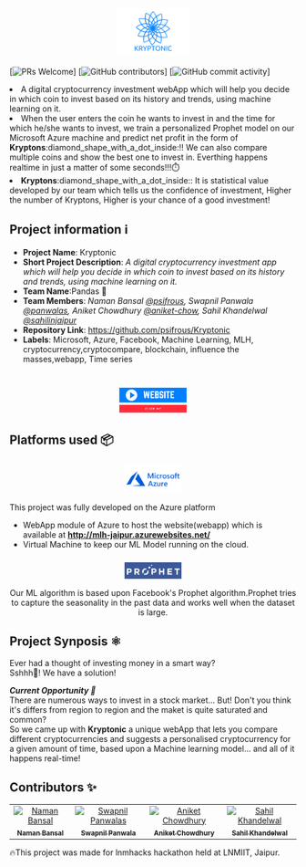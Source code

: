 <h1 align=center><a href = "http://mlh-jaipur.azurewebsites.net/">
 <img align=center width="25%" src="https://github.com/psifrous/Kryptonic/blob/master/images/KRYPTONIC.png" /></a>
</h1>

[![PRs Welcome](https://img.shields.io/badge/PRs-welcome-brightgreen.svg?style=flat-square)] 
[![GitHub contributors](https://img.shields.io/github/contributors/psifrous/Kryptonic)]
[![GitHub commit activity](https://img.shields.io/github/commit-activity/m/psifrous/Kryptonic)]

<p align="center">
 <li>
A digital cryptocurrency investment webApp which will help you decide in which coin to invest based on its history and trends, using machine learning on it.</li>
 <li> When the user enters the coin he wants to invest in and the time for which he/she wants to invest, we train a personalized Prophet model on our Microsoft Azure machine and predict net profit in the form of <b>Kryptons</b>:diamond_shape_with_a_dot_inside:!! We can also compare multiple coins and show the best one to invest in. Everthing happens realtime in just a matter of some seconds!!!⏱️</li>
<li><b>Kryptons</b>:diamond_shape_with_a_dot_inside:: It is statistical value developed by our team which tells us the confidence of investment, Higher the number of Kryptons, Higher is your chance of a good investment!</li>
</p>

## Project information ℹ️
- **Project Name**: Kryptonic
- **Short Project Description**: _A digital cryptocurrency investment app which will help you decide in which coin to invest based on its history and trends, using machine learning on it._
- **Team Name**:Pandas 🐼
- **Team Members**: _Naman Bansal [@psifrous](https://github.com/psifrous), Swapnil Panwala [@panwalas](https://github.com/panwalas), Aniket Chowdhury [@aniket-chow](https://github.com/aniket-chow), Sahil Khandelwal [@sahilinjaipur](https://github.com/sahilinjaipur)_
- **Repository Link**: https://github.com/psifrous/Kryptonic
- **Labels**: Microsoft, Azure, Facebook, Machine Learning, MLH, cryptocurrency,cryptocompare, blockchain, influence the masses,webapp, Time series
<h1 align=center><a href = "http://mlh-jaipur.azurewebsites.net/">
 <img align=center width="25%" src="https://github.com/psifrous/Kryptonic/blob/master/images/click.png" /></a>
</h1>

## Platforms used 📦
<h3 align=center>
 <img align=center width="20%" src="https://github.com/psifrous/Kryptonic/blob/master/images/azure.png" />
</h3>
This project was fully developed on the Azure platform


- WebApp module of Azure to host the website(webapp) which is available at **http://mlh-jaipur.azurewebsites.net/**
- Virtual Machine to keep our ML Model running on the cloud.

<h3 align=center>
 <img align=center width="20%" src="https://github.com/psifrous/Kryptonic/blob/master/images/prophet.png" />
</h3>
<p align=center> Our ML algorithm is based upon Facebook's Prophet algorithm.Prophet tries to capture the seasonality in the past data and works well when the dataset is large.</p>

## Project Synposis ⚛️

Ever had a thought of investing money in a smart way?<br>
Sshhh🤫! We have a solution!

***Current Opportunity 🚀***<br>
There are numerous ways to invest in a stock market... But! Don't you think it's differs from region to region and the maket is quite saturated and common?<br>
So we came up with **Kryptonic** a unique webApp that lets you compare different cryptocurrencies and suggests a personalised cryptocurrency for a given amount of time, based upon a Machine learning model... and all of it happens real-time!</n><br>

## Contributors ✨

<table>
  <tr>
    <td align="center"><a href="https://github.com/psifrous"><img src="https://avatars2.githubusercontent.com/u/36012704?s=460&v=4" width="100px;" alt="Naman Bansal"/><br /><sub><b>Naman Bansal</b></sub></a><br />
    <td align="center"><a href="https://github.com/panwalas"><img src="https://avatars2.githubusercontent.com/u/39371808?s=460&v=4" width="100px;" alt="Swapnil Panwalas"/><br /><sub><b>Swapnil Panwala</b></sub></a><br />
    <td align="center"><a href="https://github.com/aniket-chow"><img src="https://avatars3.githubusercontent.com/u/24915107?s=400&v=4" width="100px;" alt="Aniket Chowdhury"/><br /><sub><b>Aniket Chowdhury</b></sub></a><br />
    <td align="center"><a href="https://github.com/sahilinjaipur"><img src="https://avatars0.githubusercontent.com/u/44058530?s=460&v=4" width="100px;" alt="Sahil Khandelwal"/><br /><sub><b>Sahil Khandelwal</b></sub></a><br />
 </tr>
</table>

🔥This project was made for lnmhacks hackathon held at LNMIIT, Jaipur.

